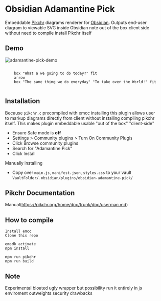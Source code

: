 # Obsidian Adamantine Pick

Embeddable [Pikchr](https://pikchr.org) diagrams renderer for
[Obsidian](https://obsidian.md).  Outputs end-user diagram to viewable SVG inside
Obsidian note out of the box client side without need to compile install Pikchr
itself

## Demo

![adamantine-pick-demo](https://user-images.githubusercontent.com/40695473/214959908-ae7b23f2-02f4-4c54-815e-7204ae318911.gif)

``` pikchr 
	
	box "What a we going to do today?" fit 
	arrow
	box "The same thing we do everyday" "To take over the World!" fit
	
```

## Installation

Because `pikchr.c` precompiled with emcc installing this plugin allows user to
markup diagrams directly from client without installing compiling pikchr
itself.  This makes plugin embeddable usable "out of the box" "client-side"

- Ensure Safe mode is **off** 
- Settings > Community plugins > Turn On Community Plugis
- Click Browse community plugins
- Search for "Adamantine Pick"
- Click Install

Manually installing
- Copy over `main.js`, `manifest.json`, `styles.css` to your vault 
    `VaultFolder/.obsidian/plugins/obsidian-adamantine-pick/`


## Pikchr Documentation

Manual(https://pikchr.org/home/doc/trunk/doc/userman.md)

## How to compile
    Install emcc
    Clone this repo

    emsdk activate
    npm install

    npm run pikchr
    npm run build 

## Note
Experimental bloated ugly wrapper but possibility run it entirely in 
js enviroment outweights security drawbacks
